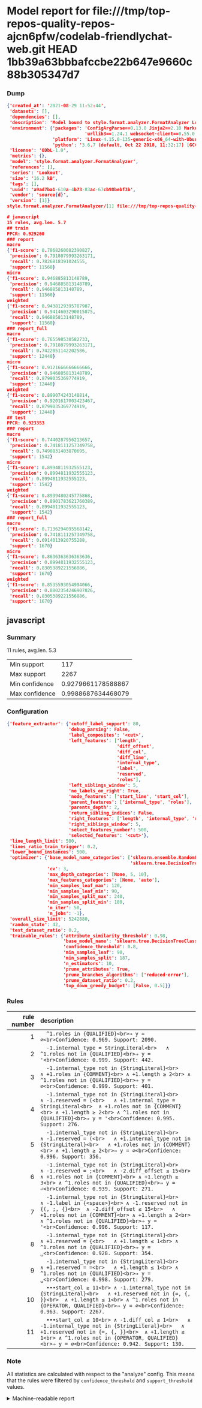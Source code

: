 # Model report for file:///tmp/top-repos-quality-repos-ajcn6pfw/codelab-friendlychat-web.git HEAD 1bb39a63bbbafccbe22b647e9660c88b305347d7

### Dump

```json
{'created_at': '2021-08-29 11:52:44',
 'datasets': [],
 'dependencies': [],
 'description': 'Model bound to style.format.analyzer.FormatAnalyzer Lookout analyzer.',
 'environment': {'packages': 'ConfigArgParse==0.13.0 Jinja2==2.10 MarkupSafe==1.1.1 PyStemmer==1.3.0 PyYAML==5.1 Pympler==0.5 SQLAlchemy==1.2.10 SQLAlchemy-Utils==0.33.3 asdf==2.3.2 bblfsh==2.12.7 boto==2.49.0 boto3==1.9.130 botocore==1.12.130 cachetools==2.0.1 certifi==2019.3.9 chardet==3.0.4 clint==0.5.1 docker==3.7.0 docker-pycreds==0.4.0 dulwich==0.19.11 grpcio==1.19.0 grpcio-tools==1.19.0 humanfriendly==4.16.1 humanize==0.5.1 idna==2.8 jmespath==0.9.4 jsonschema==2.6.0 lookout-sdk==0.4.1 lookout-sdk-ml==0.19.0 lookout-style==0.2.0 lz4==2.1.6 modelforge==0.12.1 numpy==1.16.2 packaging==19.0 pandas==0.22.0 pip==19.0.3 protobuf==3.7.0 psycopg2-binary==2.7.5 pygtrie==2.3 pyparsing==2.3.1 python-dateutil==2.8.0 python-igraph==0.7.1.post6 pytz==2019.1 requests==2.21.0 requirements-parser==0.2.0 scikit-learn==0.20.1 scikit-optimize==0.5.2 scipy==1.2.1 semantic-version==2.6.0 setuptools==40.8.0 six==1.12.0 smart-open==1.8.1 sourced-ml==0.8.2 spdx==2.5.0 stringcase==1.2.0 tabulate==0.8.2 tqdm==4.31.1 '
                             'urllib3==1.24.1 websocket-client==0.55.0 xxhash==1.3.0',
                 'platform': 'Linux-4.15.0-135-generic-x86_64-with-Ubuntu-18.04-bionic',
                 'python': '3.6.7 (default, Oct 22 2018, 11:32:17) [GCC 8.2.0]'},
 'license': 'ODbL-1.0',
 'metrics': {},
 'model': 'style.format.analyzer.FormatAnalyzer',
 'references': [],
 'series': 'Lookout',
 'size': '16.2 kB',
 'tags': [],
 'uuid': 'a9ad7ba1-610a-4b73-83ac-67cb98bebf3b',
 'vendor': 'source{d}',
 'version': [1]}
style.format.analyzer.FormatAnalyzer/[1] file:///tmp/top-repos-quality-repos-ajcn6pfw/codelab-friendlychat-web.git 1bb39a63bbbafccbe22b647e9660c88b305347d7

# javascript
15 rules, avg.len. 5.7
## train
PPCR: 0.929260
### report
macro
{'f1-score': 0.7868260082390827,
 'precision': 0.7918079993263171,
 'recall': 0.7826818391024555,
 'support': 11560}
micro
{'f1-score': 0.946885813148789,
 'precision': 0.946885813148789,
 'recall': 0.946885813148789,
 'support': 11560}
weighted
{'f1-score': 0.9438129395787987,
 'precision': 0.9414603290015875,
 'recall': 0.946885813148789,
 'support': 11560}
### report_full
macro
{'f1-score': 0.765598530582733,
 'precision': 0.7918079993263171,
 'recall': 0.7422051142202586,
 'support': 12440}
micro
{'f1-score': 0.9121666666666666,
 'precision': 0.946885813148789,
 'recall': 0.8799035369774919,
 'support': 12440}
weighted
{'f1-score': 0.899074243148814,
 'precision': 0.9201617003423467,
 'recall': 0.8799035369774919,
 'support': 12440}
## test
PPCR: 0.923353
### report
macro
{'f1-score': 0.7440287956213657,
 'precision': 0.7418111257349758,
 'recall': 0.7490831403870695,
 'support': 1542}
micro
{'f1-score': 0.8994811932555123,
 'precision': 0.8994811932555123,
 'recall': 0.8994811932555123,
 'support': 1542}
weighted
{'f1-score': 0.8939480245775868,
 'precision': 0.8901783621760389,
 'recall': 0.8994811932555123,
 'support': 1542}
### report_full
macro
{'f1-score': 0.7136294095568142,
 'precision': 0.7418111257349758,
 'recall': 0.6914013920755288,
 'support': 1670}
micro
{'f1-score': 0.8636363636363636,
 'precision': 0.8994811932555123,
 'recall': 0.8305389221556886,
 'support': 1670}
weighted
{'f1-score': 0.8535593054994066,
 'precision': 0.8802354246907826,
 'recall': 0.8305389221556886,
 'support': 1670}
```

## javascript
### Summary
11 rules, avg.len. 5.3

| | |
|-|-|
|Min support|117|
|Max support|2267|
|Min confidence|0.9279661178588867|
|Max confidence|0.9988687634468079|

### Configuration

```json
{'feature_extractor': {'cutoff_label_support': 80,
                       'debug_parsing': False,
                       'label_composites': '<cut>',
                       'left_features': ['length',
                                         'diff_offset',
                                         'diff_col',
                                         'diff_line',
                                         'internal_type',
                                         'label',
                                         'reserved',
                                         'roles'],
                       'left_siblings_window': 5,
                       'no_labels_on_right': True,
                       'node_features': ['start_line', 'start_col'],
                       'parent_features': ['internal_type', 'roles'],
                       'parents_depth': 2,
                       'return_sibling_indices': False,
                       'right_features': ['length', 'internal_type', 'reserved', 'roles'],
                       'right_siblings_window': 5,
                       'select_features_number': 500,
                       'selected_features': '<cut>'},
 'line_length_limit': 500,
 'lines_ratio_train_trigger': 0.2,
 'lower_bound_instances': 500,
 'optimizer': {'base_model_name_categories': ['sklearn.ensemble.RandomForestClassifier',
                                              'sklearn.tree.DecisionTreeClassifier'],
               'cv': 3,
               'max_depth_categories': [None, 5, 10],
               'max_features_categories': [None, 'auto'],
               'min_samples_leaf_max': 120,
               'min_samples_leaf_min': 90,
               'min_samples_split_max': 240,
               'min_samples_split_min': 180,
               'n_iter': 50,
               'n_jobs': -1},
 'overall_size_limit': 5242880,
 'random_state': 42,
 'test_dataset_ratio': 0.2,
 'trainable_rules': {'attribute_similarity_threshold': 0.98,
                     'base_model_name': 'sklearn.tree.DecisionTreeClassifier',
                     'confidence_threshold': 0.8,
                     'min_samples_leaf': 90,
                     'min_samples_split': 187,
                     'n_estimators': 10,
                     'prune_attributes': True,
                     'prune_branches_algorithms': ['reduced-error'],
                     'prune_dataset_ratio': 0.2,
                     'top_down_greedy_budget': [False, 0.5]}}
```

### Rules

| rule number | description |
|----:|:-----|
| 1 | `  ^1.roles in {QUALIFIED}<br>⇒ y = ∅<br>Confidence: 0.969. Support: 2090.` |
| 2 | `  -1.internal_type = StringLiteral<br>	∧ ^1.roles not in {QUALIFIED}<br>⇒ y = '<br>Confidence: 0.999. Support: 442.` |
| 3 | `  -1.internal_type not in {StringLiteral}<br>	∧ +1.roles in {COMMENT}<br>	∧ +1.length ≥ 2<br>	∧ ^1.roles not in {QUALIFIED}<br>⇒ y = ∅<br>Confidence: 0.999. Support: 401.` |
| 4 | `  -1.internal_type not in {StringLiteral}<br>	∧ -1.reserved = (<br>	∧ +1.internal_type = StringLiteral<br>	∧ +1.roles not in {COMMENT}<br>	∧ +1.length ≥ 2<br>	∧ ^1.roles not in {QUALIFIED}<br>⇒ y = '<br>Confidence: 0.995. Support: 276.` |
| 5 | `  -1.internal_type not in {StringLiteral}<br>	∧ -1.reserved = (<br>	∧ +1.internal_type not in {StringLiteral}<br>	∧ +1.roles not in {COMMENT}<br>	∧ +1.length ≥ 2<br>⇒ y = ∅<br>Confidence: 0.996. Support: 356.` |
| 6 | `  -1.internal_type not in {StringLiteral}<br>	∧ -1.reserved = ;<br>	∧ -2.diff_offset ≤ 15<br>	∧ +1.roles not in {COMMENT}<br>	∧ +1.length ≥ 3<br>	∧ ^1.roles not in {QUALIFIED}<br>⇒ y = ⏎<br>Confidence: 0.939. Support: 271.` |
| 7 | `  -1.internal_type not in {StringLiteral}<br>	∧ -1.label in {<space>}<br>	∧ -1.reserved not in {(, ;, {}<br>	∧ -2.diff_offset ≤ 15<br>	∧ +1.roles not in {COMMENT}<br>	∧ +1.length ≥ 2<br>	∧ ^1.roles not in {QUALIFIED}<br>⇒ y = '<br>Confidence: 0.996. Support: 117.` |
| 8 | `  -1.internal_type not in {StringLiteral}<br>	∧ +1.reserved = {<br>	∧ +1.length ≤ 1<br>	∧ ^1.roles not in {QUALIFIED}<br>⇒ y = ␣<br>Confidence: 0.928. Support: 354.` |
| 9 | `  -1.internal_type not in {StringLiteral}<br>	∧ +1.reserved = =<br>	∧ +1.length ≤ 1<br>	∧ ^1.roles not in {QUALIFIED}<br>⇒ y = ␣<br>Confidence: 0.998. Support: 279.` |
| 10 | `  •••start_col ≥ 11<br>	∧ -1.internal_type not in {StringLiteral}<br>	∧ +1.reserved not in {=, {, }}<br>	∧ +1.length ≤ 1<br>	∧ ^1.roles not in {OPERATOR, QUALIFIED}<br>⇒ y = ∅<br>Confidence: 0.963. Support: 2267.` |
| 11 | `  •••start_col ≤ 10<br>	∧ -1.diff_col ≤ 1<br>	∧ -1.internal_type not in {StringLiteral}<br>	∧ +1.reserved not in {=, {, }}<br>	∧ +1.length ≤ 1<br>	∧ ^1.roles not in {OPERATOR, QUALIFIED}<br>⇒ y = ∅<br>Confidence: 0.942. Support: 130.` |

### Note
All statistics are calculated with respect to the "analyze" config. This means that the rules were filtered by
`confidence_threshold` and `support_threshold` values.

<details>
    <summary>Machine-readable report</summary>
```json
{"javascript": {"avg_rule_len": 5.2727272727272725, "max_conf": 0.9988687634468079, "max_support": 2267, "min_conf": 0.9279661178588867, "min_support": 117, "num_rules": 11}}
```
</details>

